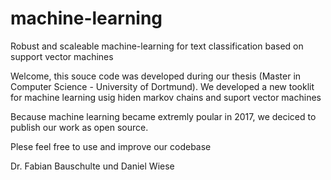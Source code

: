 # machine-learning
Robust and scaleable machine-learning for text classification based on support vector machines

Welcome, this souce code was developed during our thesis (Master in Computer Science - University of Dortmund). We developed a new 
tooklit for machine learning usig hiden markov chains and suport vector machines

Because machine learning became extremly poular in 2017, we deciced to publish our work as open source.

Plese feel free to use and improve our codebase

Dr. Fabian Bauschulte und Daniel Wiese
